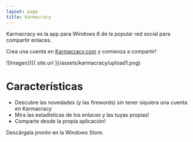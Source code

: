 ```yaml
---
layout: page
title: Karmacracy
---
```


Karmacracy es la app para Windows 8 de la popular red social para compartir enlaces. 

Crea una cuenta en [Karmacracy.com](http://www.karmacracy.com) y comienza a compartir!

![Imagen]({{ site.url }}/assets/karmacracy/upload1.png)

# Características

- Descubre las novedades (y las firewords) sin tener siquiera una cuenta en Karmacracy
- Mira las estadísticas de los enlaces y las tuyas propias!
- Comparte desde la propia aplicación!

Descárgala pronto en la Windows Store.
